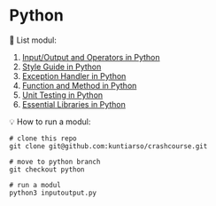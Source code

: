# Python
:page_with_curl: List modul:

1. [Input/Output and Operators in Python](https://github.com/kuntiarso/crashcourse/blob/python/inputoutput.py)
2. [Style Guide in Python](https://github.com/kuntiarso/crashcourse/blob/python/controlflow.py)
3. [Exception Handler in Python](https://github.com/kuntiarso/crashcourse/blob/python/exceptionhandler.py)
4. [Function and Method in Python](https://github.com/kuntiarso/crashcourse/blob/python/function.py)
5. [Unit Testing in Python](https://github.com/kuntiarso/crashcourse/blob/python/testingunit.py)
6. [Essential Libraries in Python](https://github.com/kuntiarso/crashcourse/blob/python/libraries.py)


💡 How to run a modul:
```
# clone this repo
git clone git@github.com:kuntiarso/crashcourse.git

# move to python branch
git checkout python

# run a modul
python3 inputoutput.py
```
